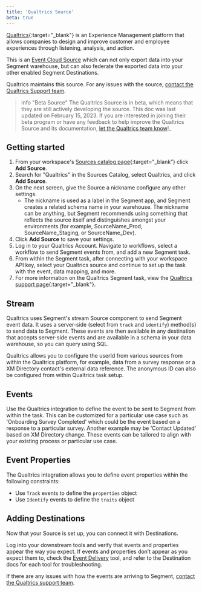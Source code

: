 ```yaml
---
title: 'Qualtrics Source'
beta: true
---
```


[Qualtrics](https://qualtrics.com/?utm_source=segmentio&utm_medium=docs&utm_campaign=partners){:target="_blank"} is an Experience Management platform that allows companies to design and improve customer and employee experiences through listening, analysis, and action.

This is an [Event Cloud Source](/docs/sources/#event-cloud-sources) which can not only export data into your Segment warehouse, but can also federate the exported data into your other enabled Segment Destinations.

Qualtrics maintains this source. For any issues with the source, [contact the Qualtrics Support team](mailto:support@qualtrics.com).

> info "Beta Source"
> The Qualtrics Source is in beta, which means that they are still actively developing the source. This doc was last updated on February 15, 2023. If you are interested in joining their beta program or have any feedback to help improve the Qualtrics Source and its documentation, [let the Qualtrics team know](mailto:support@qualtrics.com)!_

## Getting started

1. From your workspace's [Sources catalog page](https://app.segment.com/goto-my-workspace/sources/catalog){:target="_blank”} click **Add Source**.
2. Search for "Qualtrics" in the Sources Catalog, select Qualtrics, and click **Add Source**.
3. On the next screen, give the Source a nickname configure any other settings.
   - The nickname is used as a label in the Segment app, and Segment creates a related schema name in your warehouse. The nickname can be anything, but Segment recommends using something that reflects the source itself and distinguishes amongst your environments (for example, SourceName_Prod, SourceName_Staging, or SourceName_Dev).
4. Click **Add Source** to save your settings.
5. Log in to your Qualtrics Account. Navigate to workflows, select a workflow to send Segment events from, and add a new Segment task.
6. From within the Segment task, after connecting with your workspace API key, select your Qualtrics source and continue to set up the task with the event, data mapping, and more.
7. For more information on the Qualtrics Segment task, view the [Qualtrics support page](https://www.qualtrics.com/support/integrations/twilio-segment/twilio-segment-task/){:target="_blank"}.

## Stream

Qualtrics uses Segment's stream Source component to send Segment event data. It uses a server-side (select from `track` and `identify`) method(s) to send data to Segment. These events are then available in any destination that accepts server-side events and are available in a schema in your data warehouse, so you can query using SQL.

Qualtrics allows you to configure the userId from various sources from within the Qualtrics platform, for example, data from a survey response or a XM Directory contact's external data reference. The anonymous ID can also be configured from within Qualtrics task setup.

## Events

Use the Qualtrics integration to define the event to be sent to Segment from within the task. This can be customized for a particular use case such as 'Onboarding Survey Completed' which could be the event based on a response to a particular survey. Another example may be 'Contact Updated' based on XM Directory change. These events can be tailored to align with your existing process or particular use case.

## Event Properties

The Qualtrics integration allows you to define event properties within the following constraints:

- Use `Track` events to define the `properties` object
- Use `Identify` events to define the `traits` object

## Adding Destinations

Now that your Source is set up, you can connect it with Destinations.

Log into your downstream tools and verify that events and properties appear the way you expect. If events and properties don’t appear as you expect them to, check the [Event Delivery](/docs/connections/event-delivery/) tool, and refer to the Destination docs for each tool for troubleshooting.

If there are any issues with how the events are arriving to Segment, [contact the Qualtrics support team](mailto:support@Qualtrics.com).

